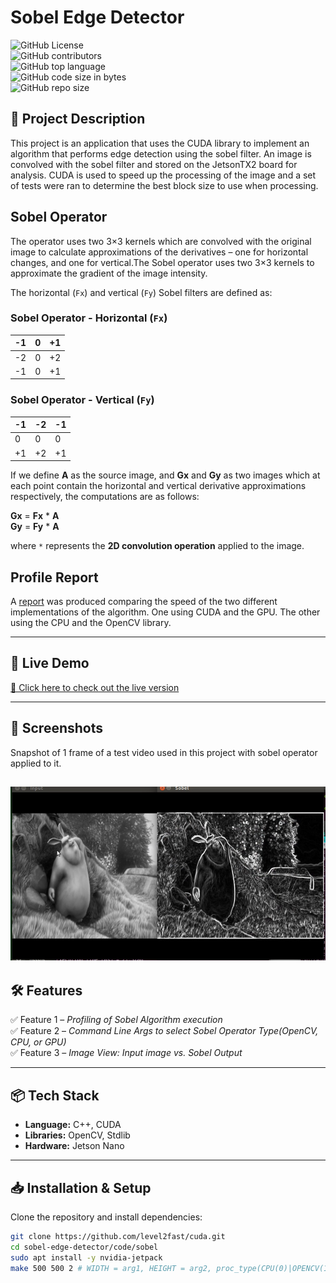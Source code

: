 # **Sobel Edge Detector**  

![GitHub License](https://img.shields.io/github/license/level2fast/cuda)<br/>
![GitHub contributors](https://img.shields.io/github/contributors/level2fast/cuda) <br/>
![GitHub top language](https://img.shields.io/github/languages/top/level2fast/cuda)<br/>
![GitHub code size in bytes](https://img.shields.io/github/languages/code-size/level2fast/cuda) <br/>
![GitHub repo size](https://img.shields.io/github/repo-size/level2fast/cuda)<br/>

## **📝 Project Description**  
This project is an application that uses the CUDA library to implement an algorithm that performs edge detection using the sobel filter. An image is convolved with the sobel filter and stored on the JetsonTX2 board for analysis. CUDA is used to speed up the processing of the image and a set of tests were ran to determine the best block size to use when processing. 
 
## **Sobel Operator** 
The operator uses two 3×3 kernels which are convolved with the original image to calculate approximations of the derivatives – one for horizontal changes, and one for vertical.The Sobel operator uses two 3×3 kernels to approximate the gradient of the image intensity.  

The horizontal (`Fx`) and vertical (`Fy`) Sobel filters are defined as:

### **Sobel Operator - Horizontal (`Fx`)**
| -1  |  0  | +1  |
|----|----|----|
| -2  |  0  | +2  |   
| -1  |  0  | +1  |

### **Sobel Operator - Vertical (`Fy`)**
| -1  | -2  | -1  |
|----|----|----|
|  0  |  0  |  0  |   
| +1  | +2  | +1  |

If we define **A** as the source image, and **Gx** and **Gy** as two images which at each point contain the horizontal and vertical derivative approximations respectively, the computations are as follows:

**Gx** = **Fx** * **A** <br/>
**Gy** = **Fy** * **A**

where `*` represents the **2D convolution operation** applied to the image.

## **Profile Report**
A [report](https://github.com/level2fast/cuda/blob/main/sobel-edge-detector/docs/Report.pdf) was produced comparing the speed of the two different implementations of the algorithm. One using CUDA and the GPU. The other using the CPU and the OpenCV library. 

---

 ## **🚀 Live Demo**  
[🔗 Click here to check out the live version](https://youtu.be/UHnwwBcvIdk)

---

## **📸 Screenshots**  
Snapshot of 1 frame of a test video used in this project with sobel operator applied to it.  

![Screenshot](
https://github.com/level2fast/cuda/blob/main/sobel-edge-detector/code/sobel/images/sobel_snapshot.png)
---

## **🛠️ Features**  
✅ Feature 1 – *Profiling of Sobel Algorithm execution*  
✅ Feature 2 – *Command Line Args to select Sobel Operator Type(OpenCV, CPU, or GPU)*  
✅ Feature 3 – *Image View: Input image vs. Sobel Output*  

---

## **📦 Tech Stack**  
- **Language:** C++, CUDA
- **Libraries:** OpenCV, Stdlib
- **Hardware:** Jetson Nano
---

## **📥 Installation & Setup**  
Clone the repository and install dependencies:  

```bash
git clone https://github.com/level2fast/cuda.git
cd sobel-edge-detector/code/sobel
sudo apt install -y nvidia-jetpack
make 500 500 2 # WIDTH = arg1, HEIGHT = arg2, proc_type(CPU(0)|OPENCV(1)|GPU(2)) = arg3
``` 
